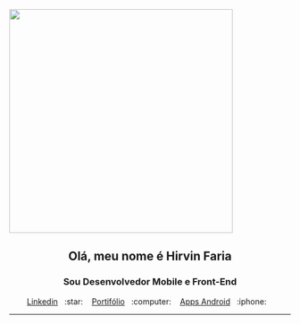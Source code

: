 <img src="" width="400"/>

<p align="center">
  <h2 align="center">Olá, meu nome é Hirvin Faria</h2>
  <h3 align="center">Sou Desenvolvedor Mobile e Front-End</h3>


  <p align="center">
    <a href="www.linkedin.com/in/hirvin-faria">Linkedin</a>&nbsp;&nbsp;&nbsp;:star:&nbsp;&nbsp;&nbsp;
    <a href="https://hirvinfaria.codes/">Portifólio</a>&nbsp;&nbsp;&nbsp;:computer:&nbsp;&nbsp;&nbsp;
    <a href="https://play.google.com/store/apps/developer?id=hirvin-faria">Apps Android</a>&nbsp;&nbsp;&nbsp;:iphone:&nbsp;&nbsp;&nbsp;
  </p>
</p>

<hr>
